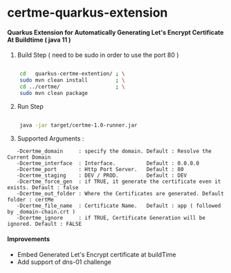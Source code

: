 # certme-quarkus-extension

#### Quarkus Extension for Automatically Generating Let's Encrypt Certificate At Buildtime ( java 11 )

1. Build Step ( need to be sudo in order to use the port 80 )
```bash

    cd   quarkus-certme-extention/ ; \
    sudo mvn clean install         ; \
    cd ../certme/                  ; \
    sudo mvn clean package 
```

2. Run Step
```bash

    java -jar target/certme-1.0-runner.jar

```
3. Supported Arguments : 
```
   -Dcertme_domain     : specify the domain. Default : Resolve the Current Domain
   -Dcertme_interface  : Interface.          Default : 0.0.0.0
   -Dcertme_port       : Http Port Server.   Default : 80
   -Dcertme_staging    : DEV / PROD.         Default : DEV
   -Dcertme_force_gen  : if TRUE, it generate the certificate even it exists. Default : false 
   -Dcertme_out_folder : Where the Certificates are generated. Default folder : certMe
   -Dcertme_file_name  : Certificate Name.   Default : app ( followed by _domain-chain.crt )
   -Dcertme_ignore     : if TRUE, Certificate Generation will be ignored. Default : FALSE
```

#### Improvements
  - Embed Generated Let's Encrypt certificate at buildTime
  - Add support of dns-01 challenge
